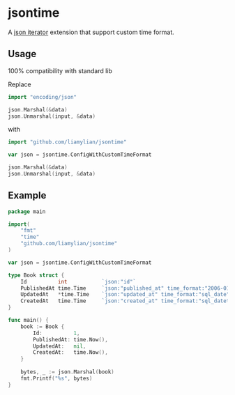 # jsontime

A [json iterator](https://github.com/json-iterator/go) extension that support custom time format.

## Usage
100% compatibility with standard lib

Replace
```go
import "encoding/json"

json.Marshal(&data)
json.Unmarshal(input, &data)
```

with
```go
import "github.com/liamylian/jsontime"

var json = jsontime.ConfigWithCustomTimeFormat

json.Marshal(&data)
json.Unmarshal(input, &data)
```

## Example

```go
package main

import(
	"fmt"
	"time"
	"github.com/liamylian/jsontime"
)

var json = jsontime.ConfigWithCustomTimeFormat

type Book struct {
	Id          int           `json:"id"`
	PublishedAt time.Time     `json:"published_at" time_format:"2006-01-02 15:04:05"`
	UpdatedAt   *time.Time    `json:"updated_at" time_format:"sql_date" time_utc:"true"`
	CreatedAt   time.Time     `json:"created_at" time_format:"sql_datetime" time_location:"UTC"`
}

func main() {
	book := Book {
		Id:          1,
		PublishedAt: time.Now(),
		UpdatedAt:   nil,
		CreatedAt:   time.Now(),
	}
	
	bytes, _ := json.Marshal(book)
	fmt.Printf("%s", bytes)
}

```
